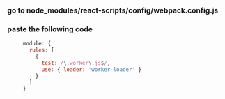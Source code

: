 ### go to node_modules/react-scripts/config/webpack.config.js
### paste the following code 
  ```javascript
       module: {
         rules: [
           {
             test: /\.worker\.js$/,
             use: { loader: 'worker-loader' }
           }
         ]
       }
  ```
  